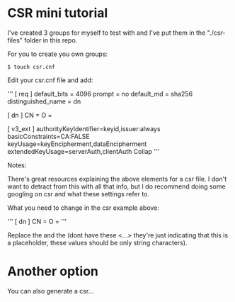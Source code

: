 # CSR mini tutorial

I've created 3 groups for myself to test with and I've put them in the "./csr-files" folder in this repo.

For you to create you own groups:

    $ touch csr.cnf

Edit your csr.cnf file and add:

'''
[ req ]
default_bits = 4096
prompt = no
default_md = sha256
distinguished_name = dn

[ dn ]
CN = <common-name>
O = <group-name>

[ v3_ext ]
authorityKeyIdentifier=keyid,issuer:always
basicConstraints=CA:FALSE
keyUsage=keyEncipherment,dataEncipherment
extendedKeyUsage=serverAuth,clientAuth
Collap
'''

Notes:

There's great resources explaining the above elements for a csr file. I don't want to detract from this with all that info, but I do recommend doing some googling on csr and what these settings refer to.

What you need to change in the csr example above:

'''
[ dn ]
CN = <common-name>
O = <group-name>
'''

Replace the <common-name> and the <group-name> (dont have these <...> they're just indicating that this is a placeholder, these values should be only string characters).

# Another option

You can also generate a csr...